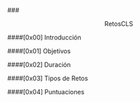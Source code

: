 ###<center>RetosCLS</center>

####[0x00] Introducción

####[0x01] Objetivos

####[0x02] Duración

####[0x03] Tipos de Retos

####[0x04] Puntuaciones
